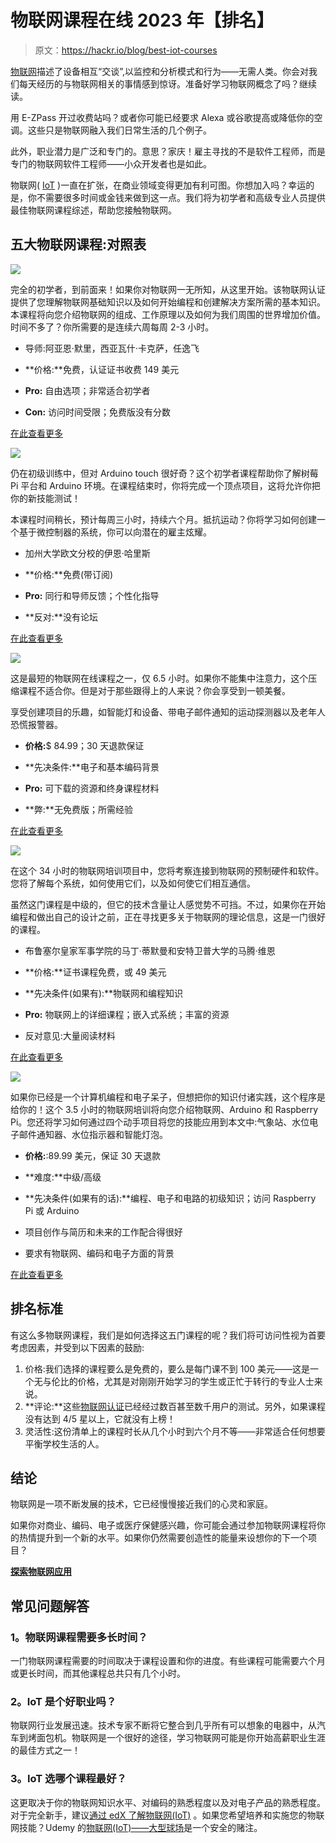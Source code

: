 # 物联网课程在线 2023 年【排名】

> 原文：<https://hackr.io/blog/best-iot-courses>

[物联网](https://www.techtarget.com/iotagenda/definition/Internet-of-Things-IoT)描述了设备相互“交谈”,以监控和分析模式和行为——无需人类。你会对我们每天经历的与物联网相关的事情感到惊讶。准备好学习物联网概念了吗？继续读。

用 E-ZPass 开过收费站吗？或者你可能已经要求 Alexa 或谷歌提高或降低你的空调。这些只是物联网融入我们日常生活的几个例子。

此外，职业潜力是广泛和专门的。意思？家庆！雇主寻找的不是软件工程师，而是专门的物联网软件工程师——小众开发者也是如此。

物联网( [IoT](https://hackr.io/blog/what-is-iot) )一直在扩张，在商业领域变得更加有利可图。你想加入吗？幸运的是，你不需要很多时间或金钱来做到这一点。我们将为初学者和高级专业人员提供最佳物联网课程综述，帮助您接触物联网。

## **五大物联网课程:对照表**

[**![](img/827346e9c99294f317e69372f57adb67.png)**](https://www.awin1.com/cread.php?awinmid=6798&awinaffid=428263&ued=https%3A%2F%2Fwww.edx.org%2Fcourse%2Fintroduction-to-the-internet-of-things-iot)

完全的初学者，到前面来！如果你对物联网一无所知，从这里开始。该物联网认证提供了您理解物联网基础知识以及如何开始编程和创建解决方案所需的基本知识。本课程将向您介绍物联网的组成、工作原理以及如何为我们周围的世界增加价值。时间不多了？你所需要的是连续六周每周 2-3 小时。

*   导师:阿亚恩·默里，西亚瓦什·卡克萨，任逸飞

*   **价格:**免费，认证证书收费 149 美元

*   **Pro:** 自由选项；非常适合初学者

*   **Con:** 访问时间受限；免费版没有分数

[在此查看更多](https://www.awin1.com/cread.php?awinmid=6798&awinaffid=428263&ued=https%3A%2F%2Fwww.edx.org%2Fcourse%2Fintroduction-to-the-internet-of-things-iot)

[**![](img/95e9b4e4b8387ea8d88580dde4b55314.png)**](https://imp.i384100.net/P03MAX)

仍在初级训练中，但对 Arduino touch 很好奇？这个初学者课程帮助你了解树莓 Pi 平台和 Arduino 环境。在课程结束时，你将完成一个顶点项目，这将允许你把你的新技能测试！

本课程时间稍长，预计每周三小时，持续六个月。抵抗运动？你将学习如何创建一个基于微控制器的系统，你可以向潜在的雇主炫耀。

*   加州大学欧文分校的伊恩·哈里斯

*   **价格:**免费(带订阅)

*   **Pro:** 同行和导师反馈；个性化指导

*   **反对:**没有论坛

[在此查看更多](https://imp.i384100.net/P03MAX)

[**![](img/5aff6024de0781561c9945819b547e9d.png)**](https://click.linksynergy.com/deeplink?id=jU79Zysihs4&mid=39197&murl=https%3A%2F%2Fwww.udemy.com%2Fcourse%2Fcomplete-guide-to-build-iot-things-from-scratch-to-market%2F%3FranMID%3D39197%26ranEAID%3DJVFxdTr9V80%26ranSiteID%3DJVFxdTr9V80-XJDu5CPCyfFVOkI.Sqg4IQ%26LSNPUBID%3DJVFxdTr9V80%26utm_source%3Daff-campaign%26utm_medium%3Dudemyads)

这是最短的物联网在线课程之一，仅 6.5 小时。如果你不能集中注意力，这个压缩课程不适合你。但是对于那些跟得上的人来说？你会享受到一顿美餐。

享受创建项目的乐趣，如智能灯和设备、带电子邮件通知的运动探测器以及老年人恐慌报警器。

*   **价格:**$ 84.99；30 天退款保证

*   **先决条件:**电子和基本编码背景

*   **Pro:** 可下载的资源和终身课程材料

*   **弊:**无免费版；所需经验

[在此查看更多](https://click.linksynergy.com/deeplink?id=jU79Zysihs4&mid=39197&murl=https%3A%2F%2Fwww.udemy.com%2Fcourse%2Fcomplete-guide-to-build-iot-things-from-scratch-to-market%2F%3FranMID%3D39197%26ranEAID%3DJVFxdTr9V80%26ranSiteID%3DJVFxdTr9V80-XJDu5CPCyfFVOkI.Sqg4IQ%26LSNPUBID%3DJVFxdTr9V80%26utm_source%3Daff-campaign%26utm_medium%3Dudemyads)

[**![](img/a06290649eb29cb7b91f32934107a2ab.png)**](https://imp.i384100.net/oeEkPn)

在这个 34 小时的物联网培训项目中，您将考察连接到物联网的预制硬件和软件。您将了解每个系统，如何使用它们，以及如何使它们相互通信。

虽然这门课程是中级的，但它的技术含量让人感觉势不可挡。不过，如果你在开始编程和做出自己的设计之前，正在寻找更多关于物联网的理论信息，这是一门很好的课程。

*   布鲁塞尔皇家军事学院的马丁·蒂默曼和安特卫普大学的马腾·维恩

*   **价格:**证书课程免费，或 49 美元

*   **先决条件(如果有):**物联网和编程知识

*   **Pro:** 物联网上的详细课程；嵌入式系统；丰富的资源

*   反对意见:大量阅读材料

[在此查看更多](https://imp.i384100.net/oeEkPn)

[**![](img/8008eae40b6572eaa10306594a014c57.png)**](https://click.linksynergy.com/deeplink?id=jU79Zysihs4&mid=39197&murl=https%3A%2F%2Fwww.udemy.com%2Fcourse%2Finternet-of-things-the-mega-course%2F%3FranMID%3D39197%26ranEAID%3DJVFxdTr9V80%26ranSiteID%3DJVFxdTr9V80-StXnxkw1.iNqhqBHG0wQCA%26LSNPUBID%3DJVFxdTr9V80%26utm_source%3Daff-campaign%26utm_medium%3Dudemyads)

如果你已经是一个计算机编程和电子呆子，但想把你的知识付诸实践，这个程序是给你的！这个 3.5 小时的物联网培训将向您介绍物联网、Arduino 和 Raspberry Pi。您还将学习如何通过四个动手项目将您的技能应用到本文中:气象站、水位电子邮件通知器、水位指示器和智能灯泡。

*   **价格:**:89.99 美元，保证 30 天退款

*   **难度:**中级/高级

*   **先决条件(如果有的话):**编程、电子和电路的初级知识；访问 Raspberry Pi 或 Arduino

*   项目创作与简历和未来的工作配合得很好

*   要求有物联网、编码和电子方面的背景

[在此查看更多](https://click.linksynergy.com/deeplink?id=jU79Zysihs4&mid=39197&murl=https%3A%2F%2Fwww.udemy.com%2Fcourse%2Finternet-of-things-the-mega-course%2F%3FranMID%3D39197%26ranEAID%3DJVFxdTr9V80%26ranSiteID%3DJVFxdTr9V80-StXnxkw1.iNqhqBHG0wQCA%26LSNPUBID%3DJVFxdTr9V80%26utm_source%3Daff-campaign%26utm_medium%3Dudemyads)

## **排名标准**

有这么多物联网课程，我们是如何选择这五门课程的呢？我们将可访问性视为首要考虑因素，并受到以下因素的鼓励:

1.  价格:我们选择的课程要么是免费的，要么是每门课不到 100 美元——这是一个无与伦比的价格，尤其是对刚刚开始学习的学生或正忙于转行的专业人士来说。
2.  **评论:**这些[物联网认证](https://hackr.io/blog/best-iot-certifications)已经经过数百甚至数千用户的测试。另外，如果课程没有达到 4/5 星以上，它就没有上榜！
3.  灵活性:这份清单上的课程时长从几个小时到六个月不等——非常适合任何想要平衡学校生活的人。

## **结论**

物联网是一项不断发展的技术，它已经慢慢接近我们的心灵和家庭。

如果你对商业、编码、电子或医疗保健感兴趣，你可能会通过参加物联网课程将你的热情提升到一个新的水平。如果你仍然需要创造性的能量来设想你的下一个项目？

**[探索物联网应用](https://hackr.io/blog/top-10-iot-applications)**

## **常见问题解答**

### **1。物联网课程需要多长时间？**

一门物联网课程需要的时间取决于课程设置和你的进度。有些课程可能需要六个月或更长时间，而其他课程总共只有几个小时。

### **2。IoT 是个好职业吗？**

物联网行业发展迅速。技术专家不断将它整合到几乎所有可以想象的电器中，从汽车到烤面包机。物联网是一个很好的途径，学习物联网可能是你开始高薪职业生涯的最佳方式之一！

### **3。IoT 选哪个课程最好？**

这更取决于你的物联网知识水平、对编码的熟悉程度以及对电子产品的熟悉程度。对于完全新手，建议[通过 edX 了解物联网(IoT)](https://www.awin1.com/cread.php?awinmid=6798&awinaffid=428263&ued=https%3A%2F%2Fwww.edx.org%2Fcourse%2Fintroduction-to-the-internet-of-things-iot) 。如果您希望培养和实施您的物联网技能？Udemy 的[物联网(IoT)——大型球场](https://click.linksynergy.com/deeplink?id=jU79Zysihs4&mid=39197&murl=https%3A%2F%2Fwww.udemy.com%2Fcourse%2Finternet-of-things-the-mega-course%2F%3FranMID%3D39197%26ranEAID%3DJVFxdTr9V80%26ranSiteID%3DJVFxdTr9V80-StXnxkw1.iNqhqBHG0wQCA%26LSNPUBID%3DJVFxdTr9V80%26utm_source%3Daff-campaign%26utm_medium%3Dudemyads)是一个安全的赌注。